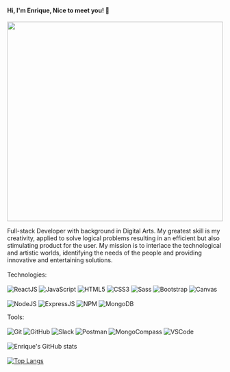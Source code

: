 #### Hi, I'm Enrique, Nice to meet you! 👋
<img width="100%" height="465vh" src="https://i.pinimg.com/originals/1c/a7/49/1ca74946ed770bb635e4de4711bd861f.gif">

Full-stack Developer with background in Digital Arts.
My greatest skill is my creativity, applied to solve logical problems resulting in an efficient but also stimulating product for the user.
My mission is to interlace the technological and artistic worlds, identifying the needs of the people and providing innovative and entertaining solutions.
<br/>
<br/>
Technologies:
<br/>
<br/>
<img alt='ReactJS' src='https://img.shields.io/badge/-ReactJS-51CBF2?style=flat&logo=react&logoColor=black' />
<img alt='JavaScript' src='https://img.shields.io/badge/-Javascript-F7DF1E?logo=javascript&logoColor=white&style=plastic' />
<img alt='HTML5' src='https://img.shields.io/badge/-HTML5-E34F26?logo=html5&logoColor=white&style=plastic' />
<img alt='CSS3' src='https://img.shields.io/badge/-CSS3-1572B6?logo=css3&logoColor=white&style=plastic' />
<img alt='Sass' src="https://img.shields.io/badge/-Sass-CC6699?style=flat&logo=sass&logoColor=white&style=plastic" />
<img alt='Bootstrap' src='https://img.shields.io/badge/-Bootsrap-7952B3?logo=bootstrap&logoColor=white&style=plastic' />
<img alt='Canvas' src='https://img.shields.io/badge/-Canvas-E05F2C?logo=canvas&logoColor=white&style=plastic' />
<br/>
<br/>
<img alt='NodeJS' src='https://img.shields.io/badge/-NodeJs-339933?logo=Nodejs&logoColor=white&style=plastic' />
<img alt='ExpressJS' src='http://img.shields.io/badge/-Express-black?style=flat&logo=express&logoColor=yellow&style=plastic' />
<img alt='NPM' src='https://img.shields.io/badge/-NPM-CB3837?style=flat&logo=npm&logoColor=white&style=plastic' />
<img alt='MongoDB' src='http://img.shields.io/badge/-MongoDB-47A248?style=flat&logo=mongodb&logoColor=yellow&style=plastic' />

Tools:
<br/>
<br/>
<img alt='Git' src='https://img.shields.io/badge/-Git-F05032?logo=git&logoColor=white&style=plastic' />
<img alt='GitHub' src='https://img.shields.io/badge/-Github-181717?style=flat&logo=github&logoColor=white&style=plastic' />
<img alt='Slack' src='https://img.shields.io/badge/-Slack-4A154B?style=flat&logo=slack&logoColor=white&style=plastic' />
<img alt='Postman' src='https://img.shields.io/badge/-Postman-FF6C37?style=flat&logo=postman&logoColor=white&style=plastic' />
<img alt='MongoCompass' src='http://img.shields.io/badge/-MongoCompass-47A248?style=flat&logo=mongodb&logoColor=white&style=plastic' />
<img alt='VSCode' src='https://img.shields.io/badge/-VSCode-007ACC?style=flat&logo=visual-studio-code&logoColor=white&style=plastic' />
<br/>
<br/>
![Enrique's GitHub stats](https://github-readme-stats.vercel.app/api?username=enriquedonaire&show_icons=true&theme=radical)
<br/>
<br/>
[![Top Langs](https://github-readme-stats.vercel.app/api/top-langs/?username=enriquedonaire&layout=compact&langs_count=8&show_icons=true&theme=radical)](https://github.com/enriquedonaire/github-readme-stats) 

